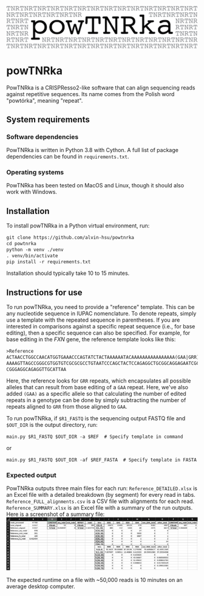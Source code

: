 ![powTNRka](powtnrka_logo.png)
# powTNRka
PowTNRka is a CRISPResso2-like software that can align sequencing reads against
repetitive sequences. Its name comes from the Polish word "powtórka", meaning 
"repeat".

## System requirements
### Software dependencies
PowTNRka is written in Python 3.8 with Cython. A full list of package
dependencies can be found in `requirements.txt`.

### Operating systems
PowTNRka has been tested on MacOS and Linux, though it should also work with
Windows.

## Installation
To install powTNRka in a Python virtual environment, run:
```commandline
git clone https://github.com/alvin-hsu/powtnrka
cd powtnrka
python -m venv ./venv
. venv/bin/activate
pip install -r requirements.txt
```
Installation should typically take 10 to 15 minutes.

## Instructions for use
To run powTNRka, you need to provide a "reference" template. This can be any
nucleotide sequence in IUPAC nomenclature. To denote repeats, simply use a
template with the repeated sequence in parentheses. If you are interested in
comparisons against a specific repeat sequence (i.e., for base editing), then
a specific sequence can also be specified. For example, for base editing in the
*FXN* gene, the reference template looks like this:
```
>Reference
ACTAACCTGGCCAACATGGTGAAACCCAGTATCTACTAAAAAATACAAAAAAAAAAAAAAAA(GAA|GRR)AATAAAG
AAAAGTTAGCCGGGCGTGGTGTCGCGCGCCTGTAATCCCAGCTACTCCAGAGGCTGCGGCAGGAGAATCGCTTGAGCC
CGGGAGGCAGAGGTTGCATTAA
```
Here, the reference looks for `GRR` repeats, which encapsulates all possible
alleles that can result from base editing of a `GAA` repeat. Here, we've also
added `(GAA)` as a specific allele so that calculating the number of edited 
repeats in a genotype can be done by simply subtracting the number of repeats
aligned to `GRR` from those aligned to `GAA`.

To run powTNRka, if `$R1_FASTQ` is the sequencing output FASTQ file and
`$OUT_DIR` is the output directory, run:
```commandline
main.py $R1_FASTQ $OUT_DIR -a $REF  # Specify template in command
```
or
```commandline
main.py $R1_FASTQ $OUT_DIR -af $REF_FASTA  # Specify template in FASTA
```

### Expected output
PowTNRka outputs three main files for each run: `Reference_DETAILED.xlsx` is 
an Excel file with a detailed breakdown (by segment) for every read in tabs.
`Reference_FULL_alignments.csv` is a CSV file with alignments for each read.
`Reference_SUMMARY.xlsx` is an Excel file with a summary of the run outputs.
Here is a screenshot of a summary file:
![summary file](powtnrka_example_output.png)

The expected runtime on a file with ~50,000 reads is 10 minutes on an average
desktop computer.
